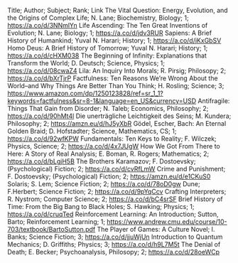 Title; Author; Subject; Rank; Link
The Vital Question: Energy, Evolution, and the Origins of Complex Life; N. Lane; Biochemistry, Biology; 1; https://a.co/d/3NNmlYn
Life Ascending: The Ten Great Inventions of Evolution; N. Lane; Biology; 1; https://a.co/d/jdv3RUR
Sapiens: A Brief History of Humankind; Yuval N. Harari; History; 1; https://a.co/d/iKxGbSV
Homo Deus: A Brief History of Tomorrow; Yuval N. Harari; History; 1; https://a.co/d/cHXM038
The Beginning of Infinity: Explanations that Transform the World; D. Deutsch; Science, Physics; 1; https://a.co/d/08cwaZ4
Lila: An Inquiry Into Morals; R. Pirsig; Philosopy; 2; https://a.co/d/bXrTjrP
Factfulness: Ten Reasons We’re Wrong About the World–and Why Things Are Better Than You Think; H. Rosling; Science; 3; https://www.amazon.com/dp/1250123828/ref=sr_1_1?keywords=factfulness&sr=8-1&language=en_US&currency=USD
Antifragile: Things That Gain from Disorder; N. Taleb; Economics, Philosophy; 2; https://a.co/d/90hMt4l
Die unerträgliche Leichtigkeit des Seins; M. Kundera; Philosophy; 2; https://amzn.eu/d/hJ5yXbR
Gödel, Escher, Bach: An Eternal Golden Braid; D. Hofstadter; Science, Mathematics, CS; 1; https://a.co/d/92wfKPW
Fundamentals: Ten Keys to Reality; F. Wilczek; Physics, Science; 2; https://a.co/d/4x7JUgW
How We Got From There to Here: A Story of Real Analysis; E. Boman, R. Rogers; Mathematics; 2; https://a.co/d/bLgjH5B
The Brothers Karamazov; F. Dostoevsky; (Psychological) Fiction; 2; https://a.co/d/cvRfLmW
Crime and Punishment; F. Dostoevsky; (Psychological) Fiction; 2; https://amzn.eu/d/e1CKuS0
Solaris; S. Lem; Science Fiction; 2; https://a.co/d/78oD0gw
Dune; F.Herbert; Science Fiction; 2; https://a.co/d/9pYqCcv
Crafting Interpreters; R. Nystrom; Computer Science; 2; https://a.co/d/bC4srSF
Brief History of Time: From the Big Bang to Black Holes; S. Hawking; Physics; 1; https://a.co/d/cruqTed
Reinforcement Learning: An Introduction; Sutton, Barto; Reinforcement Learning; 1; https://www.andrew.cmu.edu/course/10-703/textbook/BartoSutton.pdf
The Player of Games: A Culture Novel; I. Banks; Science Fiction; 3; https://a.co/d/jjuWjUn
Introduction to Quantum Mechanics; D. Griffiths; Physics; 3; https://a.co/d/h9L7M5t
The Denial of Death; E. Becker; Psychoanalysis, Philosopy; 2; https://a.co/d/28oeWCp

